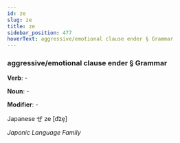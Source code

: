 ```yaml
---
id: ze
slug: ze
title: ze
sidebar_position: 477
hoverText: aggressive/emotional clause ender § Grammar
---
```


### aggressive/emotional clause ender § Grammar

**Verb**: -

**Noun**: -

**Modifier**: -

Japanese ぜ ze [d͡ze̞]

*Japonic Language Family*